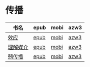 # 传播

| 书名 | epub | mobi | azw3 |
| --- | --- | --- | --- |
| [效应](http://ct.dalanmei.com/f/31084289-572095201-42c9bb) | [epub](http://ct.dalanmei.com/f/31084289-572095201-42c9bb) | [mobi](http://ct.dalanmei.com/f/31084289-571726919-ea01f7) | [azw3](http://ct.dalanmei.com/f/31084289-572114744-d38caa) |
| [理解媒介](http://ct.dalanmei.com/f/31084289-571772825-d60268) | [epub](http://ct.dalanmei.com/f/31084289-571772825-d60268) | [mobi](http://ct.dalanmei.com/f/31084289-571598437-352f63) | [azw3](http://ct.dalanmei.com/f/31084289-571918068-1a7dbe) |
| [弱传播](http://ct.dalanmei.com/f/31084289-571799104-777b5f) | [epub](http://ct.dalanmei.com/f/31084289-571799104-777b5f) | [mobi](http://ct.dalanmei.com/f/31084289-571531749-6b629a) | [azw3](http://ct.dalanmei.com/f/31084289-571988814-51e08a) |
